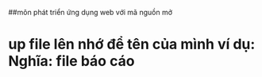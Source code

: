 
##môn phát triển ứng dụng web với mã nguồn mở
# up file lên nhớ để tên của mình ví dụ: Nghĩa: file báo cáo
